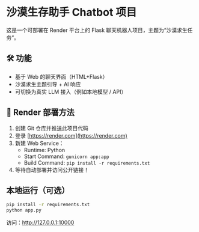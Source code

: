 # 沙漠生存助手 Chatbot 项目

这是一个可部署在 Render 平台上的 Flask 聊天机器人项目，主题为“沙漠求生任务”。

## 🛠 功能

- 基于 Web 的聊天界面（HTML+Flask）
- 沙漠求生主题引导 + AI 响应
- 可切换为真实 LLM 接入（例如本地模型 / API）

## 🚀 Render 部署方法

1. 创建 Git 仓库并推送此项目代码
2. 登录 [https://render.com](https://render.com)
3. 新建 Web Service：
   - Runtime: Python
   - Start Command: `gunicorn app:app`
   - Build Command: `pip install -r requirements.txt`
4. 等待自动部署并访问公开链接！

## 本地运行（可选）

```bash
pip install -r requirements.txt
python app.py
```

访问：http://127.0.0.1:10000
